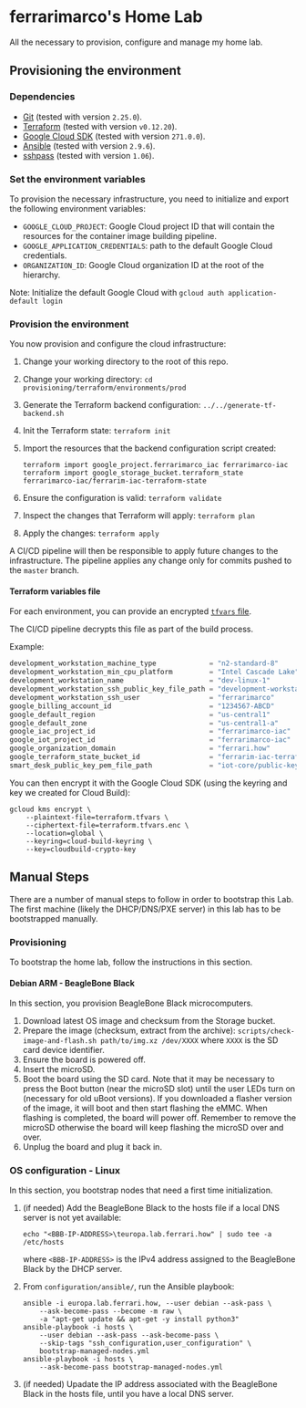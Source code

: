 # ferrarimarco's Home Lab

All the necessary to provision, configure and manage my home lab.

## Provisioning the environment

### Dependencies

- [Git](https://git-scm.com/) (tested with version `2.25.0`).
- [Terraform](https://www.terraform.io/) (tested with version `v0.12.20`).
- [Google Cloud SDK](https://cloud.google.com/sdk) (tested with version `271.0.0`).
- [Ansible](https://www.ansible.com/) (tested with version `2.9.6`).
- [sshpass](https://linux.die.net/man/1/sshpass) (tested with version `1.06`).

### Set the environment variables

To provision the necessary infrastructure, you need to initialize and export
the following environment variables:

- `GOOGLE_CLOUD_PROJECT`: Google Cloud project ID that will contain the
    resources for the container image building pipeline.
- `GOOGLE_APPLICATION_CREDENTIALS`: path to the default Google Cloud credentials.
- `ORGANIZATION_ID`: Google Cloud organization ID at the root of the hierarchy.

Note: Initialize the default Google Cloud with `gcloud auth application-default login`

### Provision the environment

You now provision and configure the cloud infrastructure:

1. Change your working directory to the root of this repo.
1. Change your working directory: `cd provisioning/terraform/environments/prod`
1. Generate the Terraform backend configuration: `../../generate-tf-backend.sh`
1. Init the Terraform state: `terraform init`
1. Import the resources that the backend configuration script created:

    ```shell
    terraform import google_project.ferrarimarco_iac ferrarimarco-iac
    terraform import google_storage_bucket.terraform_state ferrarimarco-iac/ferrarim-iac-terraform-state
    ```

1. Ensure the configuration is valid: `terraform validate`
1. Inspect the changes that Terraform will apply: `terraform plan`
1. Apply the changes: `terraform apply`

A CI/CD pipeline will then be responsible to apply future changes to the infrastructure.
The pipeline applies any change only for commits pushed to the `master` branch.

#### Terraform variables file

For each environment, you can provide an encrypted
[`tfvars` file](https://www.terraform.io/docs/configuration/variables.html#assigning-values-to-root-module-variables).

The CI/CD pipeline decrypts this file as part of the build process.

Example:

```terraform
development_workstation_machine_type             = "n2-standard-8"
development_workstation_min_cpu_platform         = "Intel Cascade Lake"
development_workstation_name                     = "dev-linux-1"
development_workstation_ssh_public_key_file_path = "development-workstation-ssh-user.pub"
development_workstation_ssh_user                 = "ferrarimarco"
google_billing_account_id                        = "1234567-ABCD"
google_default_region                            = "us-central1"
google_default_zone                              = "us-central1-a"
google_iac_project_id                            = "ferrarimarco-iac"
google_iot_project_id                            = "ferrarimarco-iac"
google_organization_domain                       = "ferrari.how"
google_terraform_state_bucket_id                 = "ferrarim-iac-terraform-state"
smart_desk_public_key_pem_file_path              = "iot-core/public-keys/smart_desk.pem"
```

You can then encrypt it with the Google Cloud SDK
(using the keyring and key we created for Cloud Build):

```shell
gcloud kms encrypt \
    --plaintext-file=terraform.tfvars \
    --ciphertext-file=terraform.tfvars.enc \
    --location=global \
    --keyring=cloud-build-keyring \
    --key=cloudbuild-crypto-key
```

## Manual Steps

There are a number of manual steps to follow in order to bootstrap this Lab.
The first machine (likely the DHCP/DNS/PXE server) in this lab has to be
bootstrapped manually.

### Provisioning

To bootstrap the home lab, follow the instructions in this section.

#### Debian ARM - BeagleBone Black

In this section, you provision BeagleBone Black microcomputers.

1. Download latest OS image and checksum from the Storage bucket.
1. Prepare the image (checksum, extract from the archive):
`scripts/check-image-and-flash.sh path/to/img.xz /dev/XXXX`
where `XXXX` is the SD card device identifier.
1. Ensure the board is powered off.
1. Insert the microSD.
1. Boot the board using the SD card. Note that it may be necessary to press the
    Boot button (near the microSD slot) until the user LEDs turn on (necessary
    for old uBoot versions). If you downloaded a flasher version of the image,
    it will boot and then start flashing the eMMC. When flashing is completed,
    the board will power off. Remember to remove the microSD otherwise the board
    will keep flashing the microSD over and over.
1. Unplug the board and plug it back in.

### OS configuration - Linux

In this section, you bootstrap nodes that need a first time initialization.

1. (if needed) Add the BeagleBone Black to the hosts file if a local DNS server
    is not yet available:

    ```shell
    echo "<BBB-IP-ADDRESS>\teuropa.lab.ferrari.how" | sudo tee -a /etc/hosts
    ```

    where `<BBB-IP-ADDRESS>` is the IPv4 address assigned to
    the BeagleBone Black by the DHCP server.

1. From `configuration/ansible/`, run the Ansible playbook:

    ```shell
    ansible -i europa.lab.ferrari.how, --user debian --ask-pass \
        --ask-become-pass --become -m raw \
        -a "apt-get update && apt-get -y install python3"
    ansible-playbook -i hosts \
        --user debian --ask-pass --ask-become-pass \
        --skip-tags "ssh_configuration,user_configuration" \
        bootstrap-managed-nodes.yml
    ansible-playbook -i hosts \
        --ask-become-pass bootstrap-managed-nodes.yml
    ```

1. (if needed) Upadate the IP address associated with the BeagleBone Black
    in the hosts file, until you have a local DNS server.

